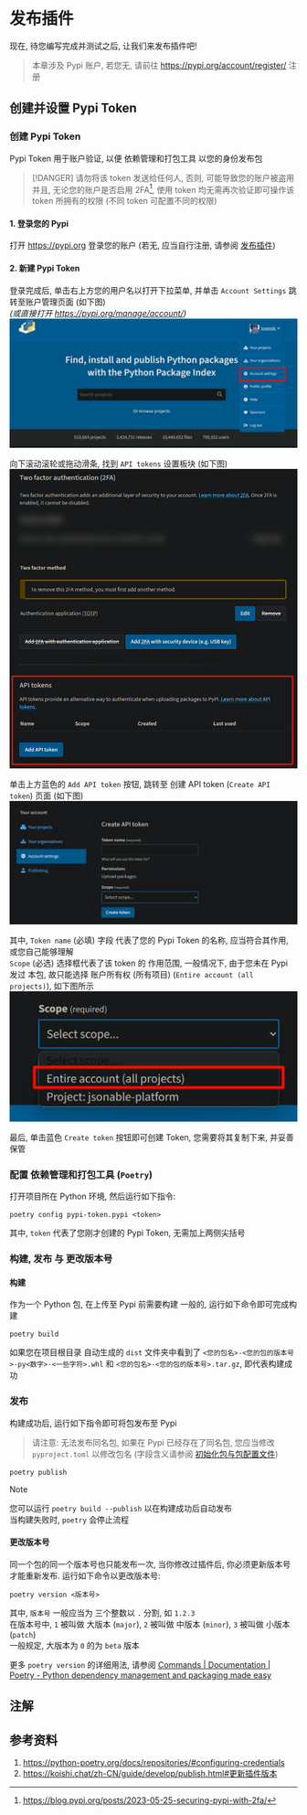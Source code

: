# 发布插件

现在, 待您编写完成并测试之后, 让我们来发布插件吧!
> 本章涉及 Pypi 账户, 若您无, 请前往 <https://pypi.org/account/register/> 注册

## 创建并设置 Pypi Token
### 创建 Pypi Token
Pypi Token 用于账户验证, 以便 依赖管理和打包工具 以您的身份发布包
> [!DANGER]
> 请勿将该 token 发送给任何人, 否则, 可能导致您的账户被盗用 <br>
> 并且, 无论您的账户是否启用 2FA[^2fa], 使用 token 均无需再次验证即可操作该 token 所拥有的权限 (不同 token 可配置不同的权限)

#### 1. 登录您的 Pypi
打开 <https://pypi.org> 登录您的账户 (若无, 应当自行注册, 请参阅 [发布插件](#发布插件))

#### 2. 新建 Pypi Token
登录完成后, 单击右上方您的用户名以打开下拉菜单, 并单击 `Account Settings` 跳转至账户管理页面 (如下图)<br>
*(或直接打开 <https://pypi.org/manage/account/>)*
![pypi-account-settings](res/images/pypi-account-settings.png)

向下滚动滚轮或拖动滑条, 找到 `API tokens` 设置板块 (如下图)
![pypi-account-settings-api-tokens](res/images/pypi-account-settings-api-tokens.png)

单击上方蓝色的 `Add API token` 按钮, 跳转至 创建 API token (`Create API token`) 页面 (如下图)
![pypi-create-api-token](res/images/pypi-create-api-token.png)

其中, `Token name` (必填) 字段 代表了您的 Pypi Token 的名称, 应当符合其作用, 或您自己能够理解 <br>
`Scope` (必选) 选择框代表了该 token 的 作用范围, 一般情况下, 由于您未在 Pypi 发过 本包, 故只能选择 账户所有权 (所有项目) (`Entire account (all projects)`), 如下图所示
![pypi-create-api-token-scopes](res/images/pypi-create-api-token-scopes.png)

最后, 单击蓝色 `Create token` 按钮即可创建 Token, 您需要将其复制下来, 并妥善保管

### 配置 依赖管理和打包工具 (`Poetry`)
打开项目所在 Python 环境, 然后运行如下指令:
```shell
poetry config pypi-token.pypi <token>
```
其中, `token` 代表了您刚才创建的 Pypi Token, 无需加上两侧尖括号

### 构建, 发布 与 更改版本号
#### 构建
作为一个 Python 包, 在上传至 Pypi 前需要构建
一般的, 运行如下命令即可完成构建
```shell
poetry build
```

如果您在项目根目录 自动生成的 `dist` 文件夹中看到了 `<您的包名>-<您的包的版本号>-py<数字>-<一些字符>.whl` 和 `<您的包名>-<您的包的版本号>.tar.gz`, 即代表构建成功

### 发布
构建成功后, 运行如下指令即可将包发布至 Pypi
> 请注意: 无法发布同名包, 如果在 Pypi 已经存在了同名包, 您应当修改 `pyproject.toml` 以修改包名 (字段含义请参阅 [初始化包与包配置文件](START.md#初始化包与包配置文件))
```shell
poetry publish
```

> [!NOTE]
> 您可以运行 `poetry build --publish` 以在构建成功后自动发布 <br>
> 当构建失败时, `poetry` 会停止流程

#### 更改版本号
同一个包的同一个版本号也只能发布一次, 当你修改过插件后, 你必须更新版本号才能重新发布.
运行如下命令以更改版本号:
```shell
poetry version <版本号>
```
其中, `版本号` 一般应当为 三个整数以 `.` 分割, 如 `1.2.3` <br>
在版本号中, `1` 被叫做 大版本 (`major`), `2` 被叫做 中版本 (`minor`), `3` 被叫做 小版本 (`patch`) <br>
一般规定, 大版本为 `0` 的为 `beta` 版本

更多 `poetry version` 的详细用法, 请参阅 [Commands | Documentation | Poetry - Python dependency management and packaging made easy](https://python-poetry.org/docs/cli/#version)

## 注解
[^2fa]: <https://blog.pypi.org/posts/2023-05-25-securing-pypi-with-2fa/>

## 参考资料
1. <https://python-poetry.org/docs/repositories/#configuring-credentials>
2. <https://koishi.chat/zh-CN/guide/develop/publish.html#更新插件版本>
